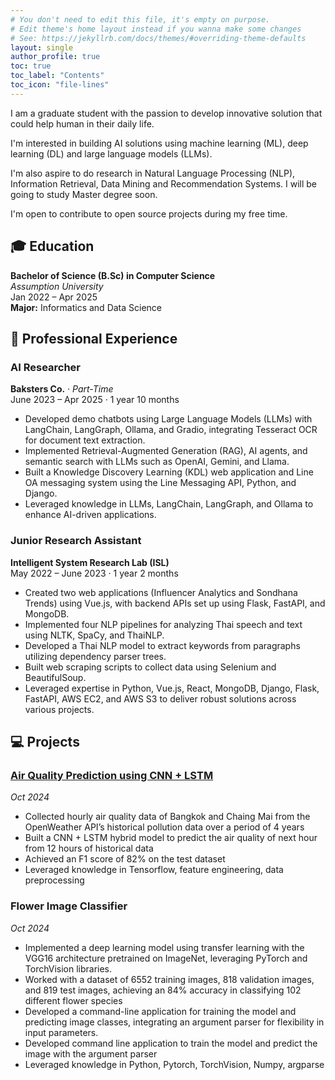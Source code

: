```yaml
---
# You don't need to edit this file, it's empty on purpose.
# Edit theme's home layout instead if you wanna make some changes
# See: https://jekyllrb.com/docs/themes/#overriding-theme-defaults
layout: single
author_profile: true
toc: true
toc_label: "Contents"
toc_icon: "file-lines"
---
```


I am a graduate student with the passion to develop innovative solution that could help human in their daily life.

I'm interested in building AI solutions using machine learning (ML), deep learning (DL) and large language models (LLMs).

I'm also aspire to do research in Natural Language Processing (NLP), Information Retrieval, Data Mining and Recommendation Systems. I will be going to study Master degree soon.

I'm open to contribute to open source projects during my free time.


## 🎓 Education

**Bachelor of Science (B.Sc) in Computer Science**  
_Assumption University_  
Jan 2022 – Apr 2025  
**Major:** Informatics and Data Science


## 💼 Professional Experience

### AI Researcher  
**Baksters Co.** · _Part-Time_  
June 2023 – Apr 2025 · 1 year 10 months  
- Developed demo chatbots using Large Language Models (LLMs) with LangChain, LangGraph, Ollama, and Gradio, integrating Tesseract OCR for document text extraction.
- Implemented Retrieval-Augmented Generation (RAG), AI agents, and semantic search with LLMs such as OpenAI, Gemini, and Llama.
- Built a Knowledge Discovery Learning (KDL) web application and Line OA messaging system using the Line Messaging API, Python, and Django.
- Leveraged knowledge in LLMs, LangChain, LangGraph, and Ollama to enhance AI-driven applications.

### Junior Research Assistant  
**Intelligent System Research Lab (ISL)**  
May 2022 – June 2023 · 1 year 2 months  
- Created two web applications (Influencer Analytics and Sondhana Trends) using Vue.js, with backend APIs set up using Flask, FastAPI, and MongoDB.
- Implemented four NLP pipelines for analyzing Thai speech and text using NLTK, SpaCy, and ThaiNLP.
- Developed a Thai NLP model to extract keywords from paragraphs utilizing dependency parser trees.
- Built web scraping scripts to collect data using Selenium and BeautifulSoup.
- Leveraged expertise in Python, Vue.js, React, MongoDB, Django, Flask, FastAPI, AWS EC2, and AWS S3 to deliver robust solutions across various projects.

## 💻 Projects

### [Air Quality Prediction using CNN + LSTM](https://github.com/kaungmyat-htet/air-quality-prediction)
_Oct 2024_
- Collected hourly air quality data of Bangkok and Chaing Mai from the OpenWeather API’s historical pollution data over a period of 4 years
- Built a CNN + LSTM hybrid model to predict the air quality of next hour from 12 hours of historical data
- Achieved an F1 score of 82% on the test dataset
- Leveraged knowledge in Tensorflow, feature engineering, data preprocessing

### Flower Image Classifier
_Oct 2024_
- Implemented a deep learning model using transfer learning with the VGG16 architecture pretrained on ImageNet, leveraging PyTorch and TorchVision libraries.
- Worked with a dataset of 6552 training images, 818 validation images, and 819 test images, achieving an 84% accuracy in classifying 102 different flower species
- Developed a command-line application for training the model and predicting image classes, integrating an argument parser for flexibility in input parameters.
- Developed command line application to train the model and predict the image with the argument parser
- Leveraged knowledge in Python, Pytorch, TorchVision, Numpy, argparse